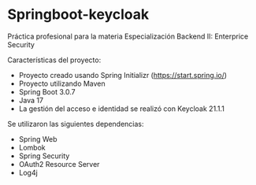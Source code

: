# Springboot-keycloak
Práctica profesional para la materia Especialización Backend II: Enterprice Security

Características del proyecto:
- Proyecto creado usando Spring Initializr (https://start.spring.io/)
- Proyecto utilizando Maven
- Spring Boot 3.0.7
- Java 17
- La gestión del acceso e identidad se realizó con Keycloak 21.1.1 

Se utilizaron las siguientes dependencias:

- Spring Web
- Lombok
- Spring Security
- OAuth2 Resource Server
- Log4j




